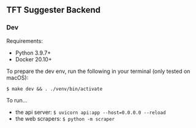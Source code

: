 ## TFT Suggester Backend

### Dev

Requirements:

- Python 3.9.7+
- Docker 20.10+

To prepare the dev env, run the following in your terminal (only tested on macOS):

```
$ make dev && . ./venv/bin/activate
```

To run...

- the api server: `$ uvicorn api:app --host=0.0.0.0 --reload`
- the web scrapers: `$ python -m scraper`
